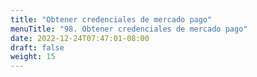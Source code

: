 ```yaml
---
title: "Obtener credenciales de mercado pago"
menuTitle: "98. Obtener credenciales de mercado pago"
date: 2022-12-24T07:47:01-08:00
draft: false
weight: 15
---
```


